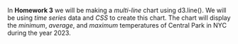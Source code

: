 In **Homework 3** we will be making a *multi-line* chart using d3.line(). We will be using *time series* data and *CSS* to create this chart. The chart will display the *minimum*, *average*, and *maximum* temperatures of Central Park in NYC during the year 2023. 